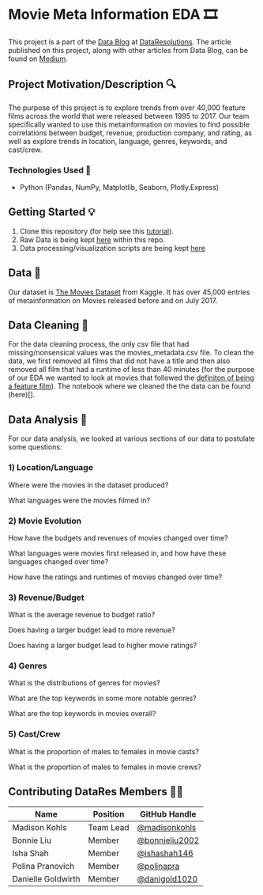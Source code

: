 # Movie Meta Information EDA :film_strip:
This project is a part of the [Data Blog](https://datares.github.io/#/datablog) at [DataResolutions](https://datares.github.io/#/).  The article published on this project, along with other articles from Data Blog, can be found on [Medium](https://medium.com/@ucladatares).

## Project Motivation/Description :mag:
The purpose of this project is to explore trends from over 40,000 feature films across the world that were released between 1995 to 2017. Our team specifically wanted to use this metainformation on movies to find possible correlations between budget, revenue, production company, and rating, as well as explore trends in location, language, genres, keywords, and cast/crew.

### Technologies Used :floppy_disk:
* Python (Pandas, NumPy, Matplotlib, Seaborn, Plotly.Express)

## Getting Started :bulb:
1. Clone this repository (for help see this [tutorial](https://help.github.com/articles/cloning-a-repository/)).
2. Raw Data is being kept [here]() within this repo.  
3. Data processing/visualization scripts are being kept [here]()

## Data :page_with_curl:
Our dataset is [The Movies Dataset](https://www.kaggle.com/rounakbanik/the-movies-dataset) from Kaggle. It has over 45,000 entries of metainformation on Movies released before and on July 2017.

## Data Cleaning :broom:
For the data cleaning process, the only csv file that had missing/nonsensical values was the movies_metadata.csv file. To clean the data, we first removed all films that did not have a title and then also removed all film that had a runtime of less than 40 minutes (for the purpose of our EDA we wanted to look at movies that followed the [definiton of being a feature film](https://en.wikipedia.org/wiki/Feature_film)). The notebook where we cleaned the the data can be found (here)[].

## Data Analysis 	:movie_camera:
For our data analysis, we looked at various sections of our data to postulate some questions:
### 1) Location/Language
Where were the movies in the dataset produced?

What languages were the movies filmed in?
### 2) Movie Evolution
How have the budgets and revenues of movies changed over time?

What languages were movies first released in, and how have these languages changed over time?

How have the ratings and runtimes of movies changed over time?
### 3) Revenue/Budget
What is the average revenue to budget ratio?

Does having a larger budget lead to more revenue?

Does having a larger budget lead to higher movie ratings?
### 4) Genres
What is the distributions of genres for movies?

What are the top keywords in some more notable genres?

What are the top keywords in movies overall?
### 5) Cast/Crew
What is the proportion of males to females in movie casts?

What is the proportion of males to females in movie crews?

## Contributing DataRes Members :dancing_women:

|Name     | Position | GitHub Handle   | 
|---------|----------|----------------|
|Madison Kohls | Team Lead | [@madisonkohls](https://github.com/madisonkohls) |
|Bonnie Liu | Member | [@bonnieliu2002](https://github.com/bonnieliu2002) |
|Isha Shah | Member | [@ishashah146](https://github.com/ishashah146) |
|Polina Pranovich | Member | [@polinapra](https://github.com/polinapra) |
|Danielle Goldwirth | Member | [@danigold1020](https://github.com/danigold1020) |
